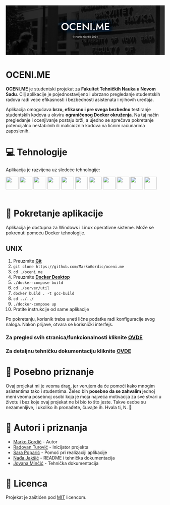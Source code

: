 # ![Banner](./assets/banner.png)

#  OCENI.ME

**OCENI.ME** je studentski projekat za **Fakultet Tehničkih Nauka u Novom Sadu**. Cilj aplikacije je pojednostavljeno i ubrzano pregledanje studentskih radova radi veće efikasnosti i bezbednosti asistenata i njihovih uređaja.

Aplikacija omogućava **brzo, efikasno i pre svega bezbedno** testiranje studentskih kodova u okviru **ograničenog Docker okruženja**. Na taj način pregledanje i ocenjivanje postaju brži, a ujedno se sprečava pokretanje potencijalno nestabilnih ili malicioznih kodova na ličnim računarima zaposlenih.

# 💻 Tehnologije

Aplikacija je razvijena uz sledeće tehnologije:
<div style="display:inline-block">
    <img src="https://user-images.githubusercontent.com/25181517/192108891-d86b6220-e232-423a-bf5f-90903e6887c3.png" width="40px" height="40px">
    <img src="https://user-images.githubusercontent.com/25181517/192158954-f88b5814-d510-4564-b285-dff7d6400dad.png" width="40px" height="40px">
    <img src="https://user-images.githubusercontent.com/25181517/183898674-75a4a1b1-f960-4ea9-abcb-637170a00a75.png" width="40px" height="40px">
    <img src="https://user-images.githubusercontent.com/25181517/117447155-6a868a00-af3d-11eb-9cfe-245df15c9f3f.png" width="40px" height="40px">
    <img src="https://user-images.githubusercontent.com/25181517/183897015-94a058a6-b86e-4e42-a37f-bf92061753e5.png" width="40px" height="40px">
    <img src="https://user-images.githubusercontent.com/25181517/121401671-49102800-c959-11eb-9f6f-74d49a5e1774.png" width="40px" height="40px">
    <img src="https://user-images.githubusercontent.com/25181517/183568594-85e280a7-0d7e-4d1a-9028-c8c2209e073c.png" width="40px" height="40px">
    <img src="https://user-images.githubusercontent.com/25181517/183859966-a3462d8d-1bc7-4880-b353-e2cbed900ed6.png" width="40px" height="40px">
    <img src="https://user-images.githubusercontent.com/25181517/183423507-c056a6f9-1ba8-4312-a350-19bcbc5a8697.png" width="40px" height="40px">
    <img src="https://user-images.githubusercontent.com/25181517/183896128-ec99105a-ec1a-4d85-b08b-1aa1620b2046.png" width="40px" height="40px">
    <img src="https://user-images.githubusercontent.com/25181517/117207330-263ba280-adf4-11eb-9b97-0ac5b40bc3be.png" width="40px" height="40px">
<br><br>
</div>

# 🚀 Pokretanje aplikacije

Aplikacija je dostupna za Windows i Linux operativne sisteme. Može se pokrenuti pomoću Docker tehnologije.

## UNIX

1. Preuzmite [**Git**](https://git-scm.com/downloads)
2. `git clone https://github.com/MarkoGordic/oceni.me`
3. `cd ./oceni.me`
4. Preuzmite [**Docker Desktop**](https://www.docker.com/products/docker-desktop/)  
5. `./docker-compose build`
6. `cd ./server/util`
7. `docker build . -t gcc-build`
8. `cd ../../`
9. `./docker-compose up`
10. Pratite instrukcije od same aplikacije

Po pokretanju, korisnik treba uneti lične podatke radi konfiguracije svog naloga. Nakon prijave, otvara se korisnički interfejs.

### Za pregled svih stranica/funkcionalnosti kliknite <a href="./pages.md">OVDE</a>
### Za detaljnu tehničku dokumentaciju kliknite <a href="./docs.md">OVDE</a>

# 💙 Posebno priznanje

Ovaj projekat mi je veoma drag, jer verujem da će pomoći kako mnogim asistentima tako i studentima. Želeo bih **posebno da se zahvalim** jednoj meni veoma posebnoj osobi koja je moja najveća motivacija za sve stvari u životu i bez koje ovaj projekat ne bi bio to što jeste. Takve osobe su nezamenljive, i ukoliko ih pronađete, čuvajte ih. Hvala ti, N. 💙


# 👥 Autori i priznanja

+ [Marko Gordić](https://github.com/MarkoGordic) - Autor  
+ [Radovan Turović]() - Inicijator projekta  
+ [Sara Poparić]() - Pomoć pri realizaciji aplikacije  
+ [Nađa Jakšić]() - README i tehnička dokumentacija
+ [Jovana Minčić]() - Tehnička dokumentacija

# 📜 Licenca

Projekat je zaštićen pod [MIT](https://choosealicense.com/licenses/mit/) licencom.
